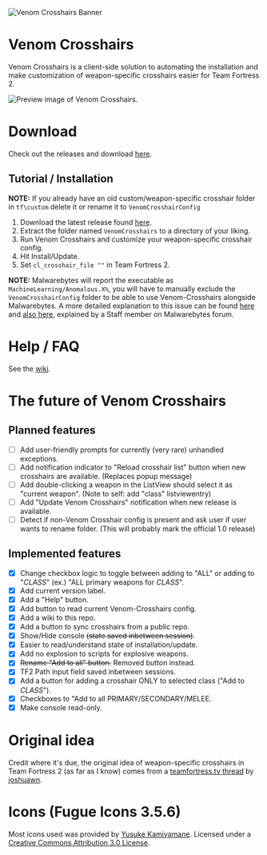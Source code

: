 ![Venom Crosshairs Banner](https://i.imgur.com/8APZtdT.png)

# Venom Crosshairs
Venom Crosshairs is a client-side solution to automating the installation and make customization of weapon-specific crosshairs easier for Team Fortress 2.

![Preview image of Venom Crosshairs.]()

# Download
Check out the releases and download [here](https://github.com/hbivnm/Venom-Crosshairs/releases).

## Tutorial / Installation
**NOTE:** If you already have an old custom/weapon-specific crosshair folder in `tf\custom` delete it or rename it to `VenomCrosshairConfig`

1. Download the latest release found [here](https://github.com/hbivnm/Venom-Crosshairs/releases).
2. Extract the folder named `VenomCrosshairs` to a directory of your liking.
3. Run Venom Crosshairs and customize your weapon-specific crosshair config.
4. Hit Install/Update.
5. Set `cl_crosshair_file ""` in Team Fortress 2.

**NOTE:** Malwarebytes will report the executable as `MachineLearning/Anomalous.X%`, you will have to manually exclude the `VenomCrosshairConfig` folder to be able to use Venom-Crosshairs alongside Malwarebytes. A more detailed explanation to this issue can be found [here](https://forums.malwarebytes.com/topic/271784-machinelearninganomalous100-all-my-c-projects/) and [also here](https://forums.malwarebytes.com/topic/238670-machinelearninganomalous-detections-and-explanation/), explained by a Staff member on Malwarebytes forum.

# Help / FAQ
See the [wiki](https://github.com/hbivnm/Venom-Crosshairs/wiki).

# The future of Venom Crosshairs
## Planned features
- [ ] Add user-friendly prompts for currently (very rare) unhandled exceptions.
- [ ] Add notification indicator to "Reload crosshair list" button when new crosshairs are available. (Replaces popup message)
- [ ] Add double-clicking a weapon in the ListView should select it as "current weapon". (Note to self: add "class" listviewentry)
- [ ] Add "Update Venom Crosshairs" notification when new release is available.
- [ ] Detect if non-Venom Crosshair config is present and ask user if user wants to rename folder. (This will probably mark the official 1.0 release)

## Implemented features
- [x] Change checkbox logic to toggle between adding to "ALL" or adding to "_CLASS_" (ex.) "ALL primary weapons for _CLASS_".
- [x] Add current version label.
- [x] Add a "Help" button.
- [x] Add button to read current Venom-Crosshairs config.
- [x] Add a wiki to this repo.
- [x] Add a button to sync crosshairs from a public repo.
- [x] Show/Hide console ~~(state saved inbetween session)~~.
- [x] Easier to read/understand state of installation/update.
- [x] Add no explosion to scripts for explosive weapons.
- [x] ~~Rename "Add to all" button.~~ Removed button instead.
- [x] TF2 Path input field saved inbetween sessions.
- [x] Add a button for adding a crosshair ONLY to selected class ("Add to *CLASS*").
- [x] Checkboxes to "Add to all PRIMARY/SECONDARY/MELEE.
- [x] Make console read-only.

# Original idea
Credit where it's due, the original idea of weapon-specific crosshairs in Team Fortress 2 (as far as I know) comes from a [teamfortress.tv thread](https://www.teamfortress.tv/30866/guide-weapon-specific-custom-crosshairs) by [joshuawn](https://www.teamfortress.tv/user/joshuawn).

# Icons (Fugue Icons 3.5.6)
Most icons used was provided by [Yusuke Kamiyamane](http://p.yusukekamiyamane.com/). Licensed under a [Creative Commons Attribution 3.0 License](https://creativecommons.org/licenses/by/3.0/).
